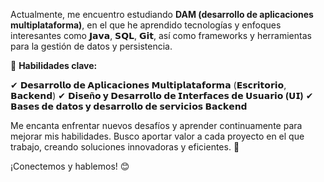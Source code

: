 Actualmente, me encuentro estudiando **DAM (desarrollo de aplicaciones multiplataforma)**, en el que he aprendido tecnologías y enfoques interesantes como 𝗝𝗮𝘃𝗮, 𝗦𝗤𝗟, 𝗚𝗶𝘁, así como frameworks y herramientas para la gestión de datos y persistencia.

📌 **Habilidades clave:**

✔ **𝗗𝗲𝘀𝗮𝗿𝗿𝗼𝗹𝗹𝗼 𝗱𝗲 𝗔𝗽𝗹𝗶𝗰𝗮𝗰𝗶𝗼𝗻𝗲𝘀 𝗠𝘂𝗹𝘁𝗶𝗽𝗹𝗮𝘁𝗮𝗳𝗼𝗿𝗺𝗮** (𝗘𝘀𝗰𝗿𝗶𝘁𝗼𝗿𝗶𝗼, 𝗕𝗮𝗰𝗸𝗲𝗻𝗱)
✔ **𝗗𝗶𝘀𝗲ñ𝗼 𝘆 𝗗𝗲𝘀𝗮𝗿𝗿𝗼𝗹𝗹𝗼 𝗱𝗲 𝗜𝗻𝘁𝗲𝗿𝗳𝗮𝗰𝗲𝘀 𝗱𝗲 𝗨𝘀𝘂𝗮𝗿𝗶𝗼 (𝗨𝗜)**
✔ **𝗕𝗮𝘀𝗲𝘀 𝗱𝗲 𝗱𝗮𝘁𝗼𝘀 𝘆 𝗱𝗲𝘀𝗮𝗿𝗿𝗼𝗹𝗹𝗼 𝗱𝗲 𝘀𝗲𝗿𝘃𝗶𝗰𝗶𝗼𝘀 𝗕𝗮𝗰𝗸𝗲𝗻𝗱**

Me encanta enfrentar nuevos desafíos y aprender continuamente para mejorar mis habilidades. Busco aportar valor a cada proyecto en el que trabajo, creando soluciones innovadoras y eficientes. 🚀

¡Conectemos y hablemos! 😊

